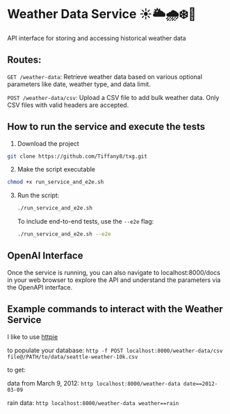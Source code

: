 # Weather Data Service ☀️🌥️🌧️❄️🌁
API interface for storing and accessing historical weather data

## Routes:
`GET /weather-data`: Retrieve weather data based on various optional parameters like date, weather type, and data limit.

`POST /weather-data/csv`: Upload a CSV file to add bulk weather data. Only CSV files with valid headers are accepted.

## How to run the service and execute the tests
1. Download the project
```bash
git clone https://github.com/Tiffany8/txg.git
```

2. Make the script executable
```bash
chmod +x run_service_and_e2e.sh
```

3. Run the script:
    ```bash
    ./run_service_and_e2e.sh
    ```
    
    To include end-to-end tests, use the `--e2e` flag:
    ```bash
    ./run_service_and_e2e.sh --e2e
    ```


## OpenAI Interface
Once the service is running, you can also navigate to localhost:8000/docs in your web browser to explore the API and understand the parameters via the OpenAPI interface.

## Example commands to interact with the Weather Service
I like to use [httpie](https://httpie.io)

to populate your database:
    `http -f POST localhost:8000/weather-data/csv file@/PATH/to/data/seattle-weather-10k.csv`

to get:

data from March 9, 2012:
`http localhost:8000/weather-data date==2012-03-09`

rain data:
`http localhost:8000/weather-data weather==rain`
